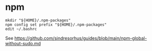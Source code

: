 # npm
```
mkdir "${HOME}/.npm-packages"
npm config set prefix "${HOME}/.npm-packages"
edit ~/.bashrc
```
See https://github.com/sindresorhus/guides/blob/main/npm-global-without-sudo.md
